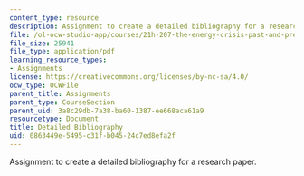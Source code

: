 ```yaml
---
content_type: resource
description: Assignment to create a detailed bibliography for a research paper.
file: /ol-ocw-studio-app/courses/21h-207-the-energy-crisis-past-and-present-fall-2010/0863449e5495c31fb04524c7ed8efa2f_MIT21H_207F10_bibliography.pdf
file_size: 25941
file_type: application/pdf
learning_resource_types:
- Assignments
license: https://creativecommons.org/licenses/by-nc-sa/4.0/
ocw_type: OCWFile
parent_title: Assignments
parent_type: CourseSection
parent_uid: 3a8c29db-7a38-ba60-1387-ee668aca61a9
resourcetype: Document
title: Detailed Bibliography
uid: 0863449e-5495-c31f-b045-24c7ed8efa2f
---
```

Assignment to create a detailed bibliography for a research paper.